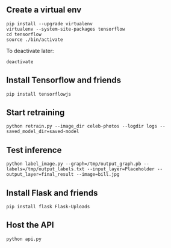 ## Create a virtual env
```
pip install --upgrade virtualenv
virtualenv --system-site-packages tensorflow
cd tensorflow
source ./bin/activate
```

To deactivate later:
```
deactivate
```

## Install Tensorflow and friends
```
pip install tensorflowjs
```

## Start retraining
```
python retrain.py --image_dir celeb-photos --logdir logs --saved_model_dir=saved-model
```

## Test inference
```
python label_image.py --graph=/tmp/output_graph.pb --labels=/tmp/output_labels.txt --input_layer=Placeholder --output_layer=final_result --image=bill.jpg
```
## Install Flask and friends
```
pip install flask Flask-Uploads
```

## Host the API
```
python api.py
```
